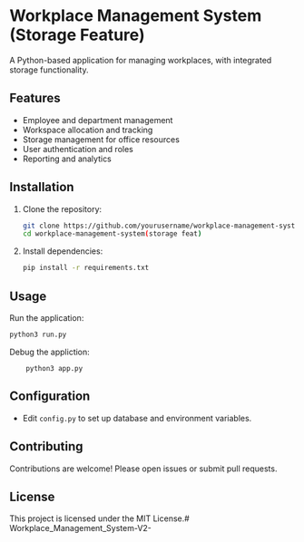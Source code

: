 # Workplace Management System (Storage Feature)

A Python-based application for managing workplaces, with integrated storage functionality.

## Features

- Employee and department management
- Workspace allocation and tracking
- Storage management for office resources
- User authentication and roles
- Reporting and analytics

## Installation

1. Clone the repository:
    ```bash
    git clone https://github.com/yourusername/workplace-management-system.git
    cd workplace-management-system(storage feat)
    ```
2. Install dependencies:
    ```bash
    pip install -r requirements.txt
    ```

## Usage

Run the application:
```bash
python3 run.py
```

Debug the appliction:
```
    python3 app.py
```

## Configuration

- Edit `config.py` to set up database and environment variables.

## Contributing

Contributions are welcome! Please open issues or submit pull requests.

## License

This project is licensed under the MIT License.# Workplace_Management_System-V2-
